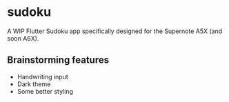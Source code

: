 # sudoku

A WIP Flutter Sudoku app specifically designed for the Supernote A5X (and soon A6X).

## Brainstorming features

- Handwriting input
- Dark theme
- Some better styling